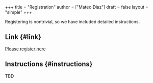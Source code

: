 +++
title = "Registration"
author = ["Mateo Diaz"]
draft = false
layout = "simple"
+++

Registering is nontrivial, so we have included detailed instructions.


## Link {#link}

[Please register here](https://recaudos.uniandes.edu.co/pagos/registro-usuario.xhtml)


## Instructions {#instructions}

TBD
